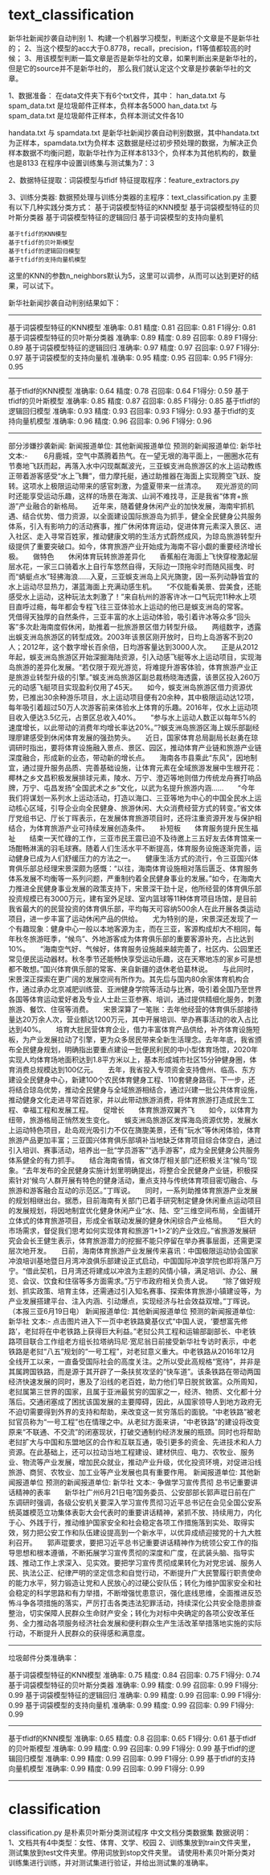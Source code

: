 # text_classification
新华社新闻抄袭自动判别
1、构建一个机器学习模型，判断这个文章是不是新华社的；
2、当这个模型的acc大于0.8778，recall，precision，f1等值都较高的时候；
3、用该模型判断一篇文章是否是新华社的文章，如果判断出来是新华社的，但是它的source并不是新华社的，
那么我们就认定这个文章是抄袭新华社的文章。


1、数据准备：
在data文件夹下有6个txt文件，其中：
han_data.txt 与 spam_data.txt 是垃圾邮件正样本，负样本各5000
han_data.txt 与 spam_data.txt 是垃圾邮件正样本，负样本测试文件各10

handata.txt 与 spamdata.txt 是新华社新闻抄袭自动判别数据，其中handata.txt为正样本，spamdata.txt为负样本
这数据是经过初步预处理的数据，为解决正负样本数据不均衡问题，取新华社作为正样本8133个，负样本为其他机构的，数量也是8133
在程序中设置训练集与测试集为7：3

2、数据特征提取：词袋模型与tfidf
特征提取程序：feature_extractors.py

3、训练分类器:
数据预处理与训练分类器的主程序：text_classification.py
主要有以下几种实践分类方式：
    基于词袋模型特征的KNN模型
    基于词袋模型特征的贝叶斯分类器
    基于词袋模型特征的逻辑回归
    基于词袋模型的支持向量机

    基于tfidf的KNN模型
    基于tfidf的贝叶斯模型
    基于tfidf的逻辑回归模型
    基于tfidf的支持向量机模型

这里的KNN的参数n_neighbors默认为5，这里可以调参，从而可以达到更好的结果，可以试下。

新华社新闻抄袭自动判别结果如下：
******************************************************************************************
基于词袋模型特征的KNN模型
准确率: 0.81
精度: 0.81
召回率: 0.81
F1得分: 0.81
基于词袋模型特征的贝叶斯分类器
准确率: 0.89
精度: 0.89
召回率: 0.89
F1得分: 0.89
基于词袋模型特征的逻辑回归
准确率: 0.97
精度: 0.97
召回率: 0.97
F1得分: 0.97
基于词袋模型的支持向量机
准确率: 0.95
精度: 0.95
召回率: 0.95
F1得分: 0.95
****************************************************************************************************
基于tfidf的KNN模型
准确率: 0.64
精度: 0.78
召回率: 0.64
F1得分: 0.59
基于tfidf的贝叶斯模型
准确率: 0.85
精度: 0.87
召回率: 0.85
F1得分: 0.85
基于tfidf的逻辑回归模型
准确率: 0.93
精度: 0.93
召回率: 0.93
F1得分: 0.93
基于tfidf的支持向量机模型
准确率: 0.96
精度: 0.96
召回率: 0.96
F1得分: 0.96
****************************************************************************************************
部分涉嫌抄袭新闻:
新闻报道单位: 其他新闻报道单位
预测的新闻报道单位: 新华社
文本:-
　　6月鹿城，空气中蒸腾着热气。在一望无垠的海平面上，一圈圈水花有节奏地飞跃而起，再落入水中闪现粼粼波光，三亚蜈支洲岛旅游区的水上运动教练正带着游客感受“水上飞舞”，借力摩托艇，通过助推器在海面上实现腾空飞跃、旋转。这项水上极限运动带来的感官刺激，为盛夏带来一丝清凉。　　观光游览的同时还能享受运动乐趣，这样的场景在海滨、山涧不难找寻，正是我省“体育+旅游”产业融合的新格局。　　近年来，随着健身休闲产业的加快发展，海南牢抓机遇、结合优势、借力资源，以全面建设国际旅游岛为抓手，健全全民健身公共服务体系，引入有影响力的活动赛事，推广休闲体育运动，促进体育元素深入景区、进入社区、走入寻常百姓家，推动健康文明的生活方式蔚然成风，为琼岛旅游转型升级提供了重要突破口。如今，体育旅游产业开始成为海南不容小觑的重要经济增长极。　　做特色　　休闲体育玩转旅游差异化　　香蕉船在海面上飞快穿梭激起层层水花，一家三口骑着水上自行车悠然自得，天际边一顶拖伞时而随风摇曳、时而“蜻蜓点水”轻拂海浪……入夏，三亚蜈支洲岛上风光旖旎，因一系列动静皆宜的水上运动尽显热力，湛蓝海面上充满动感生机。　　“不仅能看美景、尝美食，还能感受水上运动，这种玩法太刺激了！”来自杭州的游客许冰一口气玩完11种水上项目直呼过瘾，每年都会专程飞往三亚体验水上运动的他已是蜈支洲岛的常客。　　凭借得天独厚的自然条件，三亚丰富的水上运动体验，吸引着许冰等众多“回头客”多次赴海南度假休闲，助推着一批旅游景区借力转型升级。　　两组数字，透露出蜈支洲岛旅游区的转型成效。2003年该景区刚开放时，日均上岛游客不到20人；2012年，这个数字增长百余倍，日均游客量达到3000人次。　　正是从2012年起，蜈支洲岛旅游区开始深掘海陆资源，引入动感飞艇等水上运动项目，实现海岛旅游的差异化发展。“若仅限于观光游览，将难提升游客体验，体育旅游产业正是旅游业转型升级的引擎。”蜈支洲岛旅游区副总裁杨晓海透露，该景区投入260万元的动感飞艇项目实现盈利仅用了45天。　　如今，蜈支洲岛旅游区借力资源优势，已推出30余种游乐项目，水上运动项目便有20余种，其中极限运动达12项，每年吸引着超过50万人次游客前来体验水上体育的乐趣。2016年，仅水上运动项目收入便达3.5亿元，占景区总收入40%。　　“参与水上运动人数正以每年5%的速度增长，以此带动的消费年均增长率达20%。”?蜈支洲岛旅游区海上娱乐部副经理廖建感受到休闲体育发展的强劲势头。　　近日，国家体育总局副局长赵勇在琼调研时指出，要将体育设施融入景点、景区、园区，推动体育产业链和旅游产业链深度融合，形成新的业态，带动新的增长点。　　海南各市县乘此“东风”，因地制宜，通过提升服务品质、完善基础设施，让体育元素在全域旅游发展中生根开花：椰林之乡文昌积极发展排球元素，陵水、万宁、澄迈等地则借力传统龙舟赛打响品牌，万宁、屯昌发扬“全国武术之乡”文化，以武为名提升旅游内涵……　　“今年我们将谋划一系列水上运动活动，打造以海口、三亚等地为中心的中国全民水上运动核心区域，引导企业向全民健身、旅游休闲、大众消费经营方式的转变。”省文体厅党组书记、厅长丁晖表示，在发展体育旅游项目时，还将注重资源开发与保护相结合，为体育旅游产业可持续发展创造条件。　　补短板　　体育服务提升民生福祉　　结束一天忙碌的工作，三亚市民王震已迫不及待邀上三五好友去体育馆来一场酣畅淋漓的羽毛球赛。随着人们生活水平不断提高，体育服务设施逐渐完善，运动健身已成为人们舒缓压力的方法之一。　　健康生活方式的流行，令三亚国兴体育俱乐部总经理宋景深颇为感慨：“以往，海南体育设施相对落后匮乏、体育服务体系发展不均衡等一系列问题，严重制约着全民健身事业的发展。”如今，在海南大力推进全民健身事业发展的政策支持下，宋景深干劲十足，他所经营的体育俱乐部投资规模已有3000万元，建有室外足球、室内篮球等11种体育项目场馆，是目前我省最大的的民营投资的体育俱乐部，平均每天可容纳500余人在此开展各类运动项目，进一步丰富了运动休闲产品的供给。　　尤为特别的是，宋景深还发现了一个有趣现象：健身中心一般以本地客源为主，而在三亚，客源构成却大不相同，每年秋冬旅游旺季，“候鸟”、外地游客成为体育俱乐部的重要客源补充，占比达到10%。　　“海南空气好、气候好，体育服务设施越来越完善了，社区内、公园里还常见便民运动器材。秋冬季节还能畅快享受运动乐趣，这在天寒地冻的家乡可是想都不敢想。”国兴体育俱乐部的常客、来自新疆的退休老伯葛林说。　　与此同时，宋景深正探索在更广阔的发展空间有所作为。其先后与国内80余家体育机构合作，通过承办北京减肥训练营、亚洲健身学院等活动与比赛，吸引着全国乃至世界各国等体育运动爱好者及专业人士赴三亚参赛、培训，通过提供精细化服务，刺激旅游、餐饮、住宿等消费。　　宋景深算了一笔账：去年他经营的体育俱乐部接待量达20万余人次，营业额达1200万元，其中开展培训、举办赛事活动的收入占比达到40%。　　培育大批民营体育企业，借力丰富体育产品供给，补齐体育设施短板，为产业发展拉动了引擎，更为众多居民带来全新生活理念。去年年底，我省颁布全民健身规划，明确指出要重点建设一批便民利民的中小型体育场馆，2020年实现人均体育场地面积达到1.8平方米以上，基本形成城市社区15分钟健身圈，体育消费总规模达到100亿元。　　去年，我省投入专项资金支持儋州、临高、东方建设全民健身中心，新建100个农民体育健身工程、110套健身路径。下一步，还将结合琼岛优势，推动全民健身与全域旅游相结合，通过兴建一批公共体育设施，推动健身文化走进寻常百姓家，并以此带动旅游消费，将体育旅游打造成民生工程、幸福工程和发展工程。　　促增长　　体育旅游双翼齐飞　　如今，以体育为纽带，旅游格局正悄然发生变化。　　蜈支洲岛旅游区发挥海岛资源优势，发展水上运动特色项目，赴岛观光吸引力不仅在旖旎美景，还有“玩水”等休闲体验，体育旅游产品更加丰富；三亚国兴体育俱乐部填补当地缺乏体育项目综合体空白，通过引入培训、赛事活动，培养出一批“学员游客”“选手游客”，成为全民健身公共服务体系健全的有力抓手。　　结合海南省情，省文体厅相关部门还积极关注“候鸟”现象。“去年发布的全民健身实施计划里明确提出，将整合全民健身产业链，积极探索针对‘候鸟’人群开展有特色的健身活动，重点支持与传统体育项目密切融合、与旅游和游客融合互动的示范区。”丁晖说。　　同时，一系列助推体育旅游产业发展的规划相继出台。据悉，目前海南有关部门已着手研究制定健身休闲重点运动项目的发展规划，将因地制宜优化健身休闲产业“水、陆、空”三维空间布局，全面铺开立体式的体育旅游项目，形成全省联动发展的健身休闲综合产业格局。　　“巨大的市场需求，督促我们思考如何实现体育和旅游‘1+1>2’的产业效应。”省旅游发展研究会会长王健生表示，体育旅游潜力的挖掘不能只停留在举办赛事层面，还需更深层次地开发。　　日前，海南体育旅游产业发展传来喜讯：中国极限运动协会国家冲浪培训基地暨日月湾冲浪俱乐部建设正式启动，中国国际冲浪学院也即将落户万宁。“借此契机，日月湾还将建成以冲浪为主题的风情小镇，满足培训、办公、展览、会议、饮食和住宿等多方面需求。”万宁市政府相关负责人说。　　“除了做好规划、抓实政策、培育主体，还需通过引入知名赛事、探索体育旅游小镇建设等，为产业发展搭建平台、注入内涵、引动爆点，实现经济与社会效益双增。”丁晖说。　　（本报三亚6月19日电）
新闻报道单位: 其他新闻报道单位
预测的新闻报道单位: 新华社
文本:-
点击图片进入下一页中老铁路奠基仪式“中国人说，‘要想富先修路’，老挝将在中老铁路上获得巨大利益。”老挝公共工程和运输部副部长、中老铁路项目联合工作组老方组长拉塔纳玛尼·宽尼翁日前接受新华社专访时表示，中老铁路是老挝“八五”规划的“一号工程”，对老挝意义重大。中老铁路从2016年12月全线开工以来，一直备受国际社会的高度关注。之所以受此高规格“宽待”，并非是其属跨国铁路，而是源于其开辟了一条扶贫攻坚的“快车道”。该条铁路在带动两国经济快速发展的同时，惠及了沿线的老百姓，助力他们早日脱贫致富。众所周知，老挝属第三世界的国家，且属于亚洲最贫穷的国家之一，经济、物质、文化都十分落后。交通闭塞成了困扰该国发展的主要障碍，因此，从国家领导人到地方政府无不迫切需要得到外界的支持和帮助，来改变这一贫穷落后的面貌。“中老铁路”被老挝官员称为“一号工程”也在情理之中。从老挝方面来讲，“中老铁路”的建设将改变原来“不联通、不交流”的闭塞现状，打破交通制约经济发展的瓶颈。同时也将帮助老挝扩大与中国和东盟地区的合作和互联互通，吸引更多的资金、先进技术和人力资源。在此基础上，还可以拉动当地工程建设、建材供应、电力、农牧业、服务业、物流等产业发展，增加民众就业，推动产业升级，优化投资环境，对促进沿线旅游、商贸、农牧业、加工业等产业发展也具有重要作用。
新闻报道单位: 其他新闻报道单位
预测的新闻报道单位: 新华社
文本:-
争做学习宣传贯彻 总书记重要讲话精神的表率　　新华社广州6月21日电?国务委员、公安部部长郭声琨日前在广东调研时强调，各级公安机关要深入学习宣传贯彻习近平总书记在会见全国公安系统英雄模范立功集体表彰大会代表时的重要讲话精神，紧抓不放、持续用力，内化于心、外践于行，推动维护国家安全和社会稳定各项工作措施落到实处、取得实效，努力把公安工作和队伍建设提高到一个新水平，以优异成绩迎接党的十九大胜利召开。　　郭声琨要求，要把习近平总书记重要讲话精神作为统领公安工作的指导思想和根本遵循，不断拓展学习宣传贯彻的深度和广度，在武装头脑、指导实践、推动工作上求深入、见实效。要把学习宣传贯彻成果转化为对党忠诚、服务人民、执法公正、纪律严明的坚定信念和自觉行动，不断提升广大民警履行职责使命的能力水平，努力锻造让党和人民放心的过硬公安队伍；转化为维护国家安全和社会稳定的科学思路和有力举措，不断增强忧患意识，强化底线思维，全面推进反恐怖斗争各项措施的落实，严厉打击各类违法犯罪活动，持续深化公共安全隐患排查整治，切实保障人民群众生命财产安全；转化为对标中央确定的各项公安改革任务、全力推动各项服务经济社会发展和便利群众生产生活改革举措落地实施的实际行动，不断提升人民群众的获得感和满意度。


****************************************************************************************************
垃圾邮件分类准确率：

基于词袋模型特征的KNN模型
准确率: 0.75
精度: 0.84
召回率: 0.75
F1得分: 0.74
基于词袋模型特征的贝叶斯分类器
准确率: 0.99
精度: 0.99
召回率: 0.99
F1得分: 0.99
基于词袋模型特征的逻辑回归
准确率: 0.99
精度: 0.99
召回率: 0.99
F1得分: 0.99
基于词袋模型的支持向量机
准确率: 0.99
精度: 0.99
召回率: 0.99
F1得分: 0.99
****************************************************************************************************
基于tfidf的KNN模型
准确率: 0.65
精度: 0.8
召回率: 0.65
F1得分: 0.61
基于tfidf的贝叶斯模型
准确率: 0.99
精度: 0.99
召回率: 0.99
F1得分: 0.99
基于tfidf的逻辑回归模型
准确率: 0.99
精度: 0.99
召回率: 0.99
F1得分: 0.99
基于tfidf的支持向量机模型
准确率: 0.99
精度: 0.99
召回率: 0.99
F1得分: 0.99
****************************************************************************************************


# classification
classification.py 是朴素贝叶斯分类测试程序
中文文档分类数据集
数据说明：
1、文档共有4中类型：女性、体育、文学、校园
2、训练集放到train文件夹里，测试集放到test文件夹里。停用词放到stop文件夹里。
请使用朴素贝叶斯分类对训练集进行训练，并对测试集进行验证，并给出测试集的准确率。
